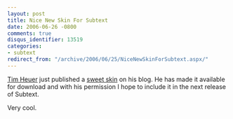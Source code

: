```yaml
---
layout: post
title: Nice New Skin For Subtext
date: 2006-06-26 -0800
comments: true
disqus_identifier: 13519
categories:
- subtext
redirect_from: "/archive/2006/06/25/NiceNewSkinForSubtext.aspx/"
---
```


[Tim Heuer](http://timheuer.com/blog/ "Tim Heuer") just published a
[sweet
skin](http://timheuer.com/blog/archive/2006/06/23/new_skin_for_subtext_users.aspx "New Subtext Skin")
on his blog. He has made it available for download and with his
permission I hope to include it in the next release of Subtext.

Very cool.

